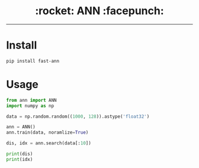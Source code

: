 <h1 align = "center">:rocket: ANN :facepunch:</h1>

---

# Install
`pip install fast-ann`

# Usage
```python
from ann import ANN
import numpy as np

data = np.random.random((1000, 128)).astype('float32')

ann = ANN()
ann.train(data, noramlize=True)

dis, idx = ann.search(data[:10])

print(dis)
print(idx)
```